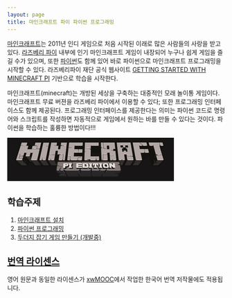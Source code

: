 ```yaml
---
layout: page
title: 마인크래프트 파이 파이썬 프로그래밍
---
```


[마인크래프트](https://minecraft.net/)는 2011년 인디 게임으로 처음 시작된 이래로 많은 사람들의 사랑을 받고 있다.
[라즈베리 파이](https://www.raspberrypi.org/) 내부에 인기 마인크래프트 게임이 내장되어 누구나 쉽게 게임을 즐길 수가 있으며, 또한 [파이썬](https://www.python.org/)도 함께 있어 바로 파이썬으로 마인크래프트 프로그래밍을 시작할 수 있다.
라즈베리파이 재단 공식 웹사이트 [GETTING STARTED WITH MINECRAFT PI](https://www.raspberrypi.org/learning/getting-started-with-minecraft-pi/) 기반으로 학습을 시작한다.

마인크래프트(minecraft)는 개방된 세상을 구축하는 대중적인 모래 놀이통 게임이다.
마인크래프트 무료 버젼을 라즈베리 파이에서 이용할 수 있다; 또한 프로그래밍 인터페이스도 함께 제공된다.
프로그래밍 인터페이스를 제공한다는 의미는 파이썬 코드로 명령어와 스크립트를 작성하면 자동적으로 게임에서 원하는 바를 만들 수 있다는 것이다. 파이썬을 학습하는 훌륭한 방법이다!!!

![마인크래프트 파이](../img/minecraft/minecraft-pi-banner.png)

## 학습주제
		
1.  [마인크래프트 설치](00-install.html)
2.  [파이썬 프로그래밍](01-python.html)
3.  [두더지 잡기 게임 만들기 (개발중)](02-whac-a-block.html)

## [번역 라이센스](license.html)

영어 원문과 동일한 라이센스가 [xwMOOC](http://xwmooc.net/)에서 작업한 한국어 번역 저작물에도 적용됩니다.


